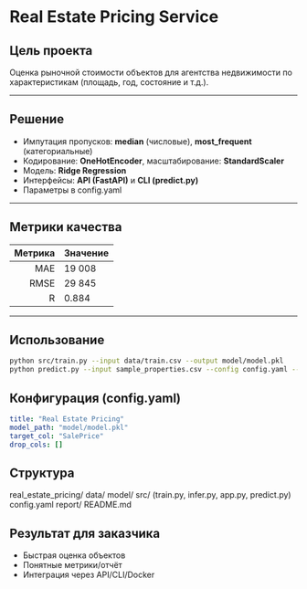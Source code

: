 # Real Estate Pricing Service

##  Цель проекта
Оценка рыночной стоимости объектов для агентства недвижимости по характеристикам (площадь, год, состояние и т.д.).

---

##  Решение
- Импутация пропусков: **median** (числовые), **most_frequent** (категориальные)
- Кодирование: **OneHotEncoder**, масштабирование: **StandardScaler**
- Модель: **Ridge Regression**
- Интерфейсы: **API (FastAPI)** и **CLI (predict.py)**
- Параметры  в config.yaml

---

##  Метрики качества
| Метрика | Значение |
|--------:|:---------|
| MAE     | 19 008 |
| RMSE    | 29 845 |
| R      | 0.884 |

---

##  Использование
~~~bash
python src/train.py --input data/train.csv --output model/model.pkl
python predict.py --input sample_properties.csv --config config.yaml --output predictions.csv
~~~

##  Конфигурация (config.yaml)
~~~yaml
title: "Real Estate Pricing"
model_path: "model/model.pkl"
target_col: "SalePrice"
drop_cols: []
~~~

##  Структура
real_estate_pricing/
 data/
 model/
 src/ (train.py, infer.py, app.py, predict.py)
 config.yaml
 report/
 README.md

##  Результат для заказчика
- Быстрая оценка объектов
- Понятные метрики/отчёт
- Интеграция через API/CLI/Docker